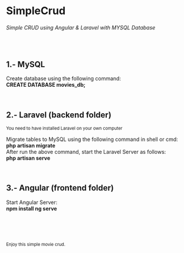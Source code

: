 # SimpleCrud
<h6>Simple CRUD using Angular &amp; Laravel with MYSQL Database</h6>
<br>
<h2>1.- MySQL </h2>
<p>
  Create database using the following command: 
  <br> <strong> CREATE DATABASE movies_db; </strong>
</p>
<br>
<h2>2.- Laravel (backend folder) </h2>
<small> You need to have installed Laravel on your own computer </small>
<p> 
  Migrate tables to MySQL using the following command in shell or cmd: 
  <br> <strong> php artisan migrate </strong>
  <br>
  After run the above command, start the Laravel Server as follows:
  <br> <strong> php artisan serve </strong>
</p>
<br>
<h2>3.- Angular (frontend folder) </h2>
<p>
  Start Angular Server:
  <br>
  <strong> npm install </strong>
  <strong> ng serve </strong>
</p>

<br>
<br>
<br>
<br>
<small> Enjoy this simple movie crud. </small>
